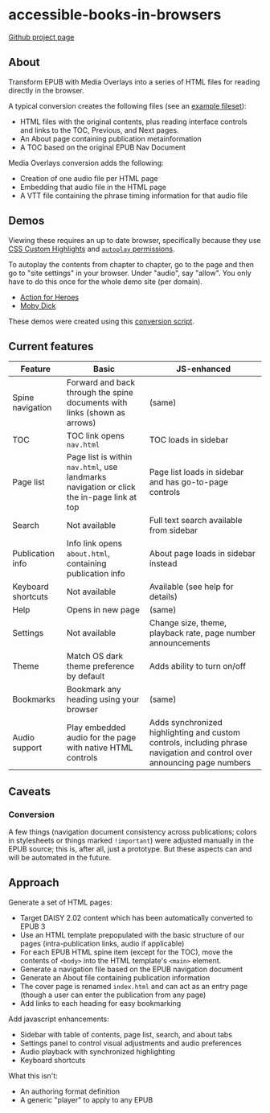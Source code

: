 # accessible-books-in-browsers

[Github project page](https://github.com/daisy/accessible-books-in-browsers)

## About 

Transform EPUB with Media Overlays into a series of HTML files for reading directly in the browser. 

A typical conversion creates the following files (see an [example fileset](https://github.com/daisy/accessible-books-in-browsers/tree/main/demos/moby-dick)):
- HTML files with the original contents, plus reading interface controls and links to the TOC, Previous, and Next pages.
- An About page containing publication metainformation
- A TOC based on the original EPUB Nav Document

Media Overlays conversion adds the following:
- Creation of one audio file per HTML page
- Embedding that audio file in the HTML page
- A VTT file containing the phrase timing information for that audio file

## Demos

Viewing these requires an up to date browser, specifically because they use [CSS Custom Highlights](https://developer.mozilla.org/en-US/docs/Web/API/CSS_Custom_Highlight_API#browser_compatibility) and [`autoplay` permissions](https://developer.mozilla.org/en-US/docs/Web/API/CSS_Custom_Highlight_API#browser_compatibility).

To autoplay the contents from chapter to chapter, go to the page and then go to "site settings" in your browser. Under "audio", say "allow". You only have to do this once for the whole demo site (per domain).

* [Action for Heroes](https://daisy.github.io/accessible-books-in-browsers/demos/action-for-heroes)
* [Moby Dick](https://daisy.github.io/accessible-books-in-browsers/demos/moby-dick)

These demos were created using this [conversion script](https://github.com/daisy/accessible-books-in-browsers/tree/main/convert). 


## Current features

| Feature | Basic | JS-enhanced |
|---------|-------|-------------|
| Spine navigation | Forward and back through the spine documents with links (shown as arrows) | (same) | 
| TOC | TOC link opens `nav.html`| TOC loads in sidebar | 
| Page list | Page list is within `nav.html`, use landmarks navigation or click the in-page link at top | Page list loads in sidebar and has go-to-page controls | 
| Search | Not available | Full text search available from sidebar |
| Publication info | Info link opens `about.html`, containing publication info | About page loads in sidebar instead|
| Keyboard shortcuts | Not available | Available (see help for details) | 
| Help | Opens in new page | (same) |
| Settings | Not available | Change size, theme, playback rate, page number announcements |
| Theme | Match OS dark theme preference by default | Adds ability to turn on/off |
| Bookmarks | Bookmark any heading using your browser | (same) |
| Audio support | Play embedded audio for the page with native HTML controls | Adds synchronized highlighting and custom controls, including phrase navigation and control over announcing page numbers|


## Caveats

### Conversion
A few things (navigation document consistency across publications; colors in stylesheets or things marked `!important`) were adjusted manually in the EPUB source; this is, after all, just a prototype. But these aspects can and will be automated in the future.


## Approach

Generate a set of HTML pages:
* Target DAISY 2.02 content which has been automatically converted to EPUB 3
* Use an HTML template prepopulated with the basic structure of our pages (intra-publication links, audio if applicable)
* For each EPUB HTML spine item (except for the TOC), move the contents of `<body>` into the HTML template's `<main>` element.
* Generate a navigation file based on the EPUB navigation document
* Generate an About file containing publication information
* The cover page is renamed `index.html` and can act as an entry page (though a user can enter the publication from any page)
* Add links to each heading for easy bookmarking

Add javascript enhancements:
* Sidebar with table of contents, page list, search, and about tabs
* Settings panel to control visual adjustments and audio preferences
* Audio playback with synchronized highlighting
* Keyboard shortcuts

What this isn't:
* An authoring format definition
* A generic "player" to apply to any EPUB

